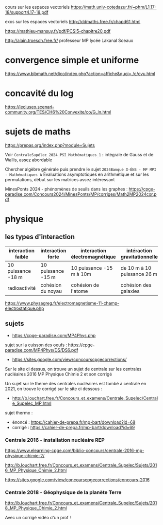 cours sur les espaces vectoriels
https://math.univ-cotedazur.fr/~phm/L1.17-18/support4.17-18.pdf

exos sur les espaces vectoriels 
http://ddmaths.free.fr/chapd61.html

https://mathieu-mansuy.fr/pdf/PCSI5-chapitre20.pdf

http://alain.troesch.free.fr/
professeur MP lycée Lakanal Sceaux


# convergence simple et uniforme
https://www.bibmath.net/dico/index.php?action=affiche&quoi=./c/cvu.html

# concavité du log
https://lecluseo.scenari-community.org/TES/CH6%20Convexite/co/G_ln.html

# sujets de maths
https://prepas.org/index.php?module=Sujets

Voir `CentraleSupélec_2024_PSI_Mathématiques_1` : intégrale de Gauss et de Wallis, assez abordable

Chercher algèbre générale puis prendre le sujet `2024Banque X-ÉNS - MP MPI - Mathématiques A` Évaluations asymptotiques en arithmétique et sur les permutations, début sur les matrices assez intéressant

MinesPonts 2024 - phénomènes de seuils dans les graphes : https://cpge-paradise.com/Concours2024/MinesPonts/MP/corriges/Math2MP2024cor.pdf

# physique

## les types d'interaction

interaction faible | interaction forte | interaction électromagnétique | intéraction gravitationnelle
--|--|--|--
10 puissance -18 m  | 10 puissance -15 m |10 puissance -15 m à 10m | de 10 m à 10 puissance 26 m
radioactivité | cohésion du noyau | cohésion de l'atome | cohésion des galaxies

https://www.physagreg.fr/electromagnetisme-11-champ-electrostatique.php

## sujets

- https://cpge-paradise.com/MP4Phys.php

sujet sur la cuisson des oeufs : https://cpge-paradise.com/MP4Phys/DS/DS6.pdf

- https://sites.google.com/view/concourscpgecorrections/

Sur le site ci dessus, on trouve un sujet de centrale sur les centrales nucléaires 2016 MP Physique Chimie 2 et son corrigé

Un sujet sur le thème des centrales nucléaires est tombé à centrale en 2021, on trouve le corrigé sur le site ci dessous :

- http://b.louchart.free.fr/Concours_et_examens/Centrale_Supelec/Centrale_Supelec_MP.html

sujet thermo : 
- énoncé : https://cahier-de-prepa.fr/mp-bart/download?id=68
- corrigé : https://cahier-de-prepa.fr/mp-bart/download?id=69

### Centrale 2016 - installation nucléaire REP

https://www.elearning-cpge.com/biblio-concours/centrale-2016-mp-physique-chimie-2/

http://b.louchart.free.fr/Concours_et_examens/Centrale_Supelec/Sujets/2016_MP_Physique_Chimie_2.html

https://sites.google.com/view/concourscpgecorrections/concours-2016

### Centrale 2018 - Géophysique de la planète Terre


http://b.louchart.free.fr/Concours_et_examens/Centrale_Supelec/Sujets/2018_MP_Physique_Chimie_2.html

Avec un corrigé vidéo d'un prof !
